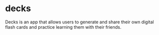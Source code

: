 # decks
Decks is an app that allows users to generate and share their own digital flash cards and practice learning them with their friends.
